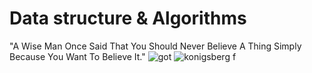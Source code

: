 # Data structure & Algorithms
"A Wise Man Once Said That You Should Never Believe A Thing Simply Because You Want To Believe It."
![got](https://www.researchgate.net/profile/Prohollad-Sarkar-2/publication/321846685/figure/fig1/AS:572036225683456@1513395472028/Graph-theory-analysis-in-social-network-Image-courtesy-of-5.png)
![konigsberg](https://upload.wikimedia.org/wikipedia/commons/5/5d/Konigsberg_bridges.png)
f
